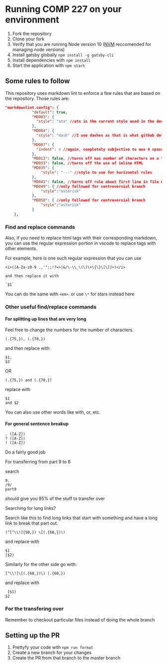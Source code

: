 # Running COMP 227 on your environment

1. Fork the repository
2. Clone your fork
3. Verify that you are running Node version 10 ([NVM](https://github.com/nvm-sh/nvm) reccomended for managing node versions)
4. Install gatsby globally `npm install -g gatsby-cli`
5. Install dependencies with `npm install`
6. Start the application with `npm start`

## Some rules to follow

This repository uses markdown lint to enforce a few rules that are based on the repository.  Those rules are:

```json
"markdownlint.config": {
            "default": true,
            "MD003": {
              "style": "atx" //atx is the current style used in the document
            },
            "MD004": {
              "style": "dash" //I use dashes as that is what github defaults to with unordered lists
            },
            "MD007": {
              "indent": 4 //again, completely subjective to use 4 spaces as indentation for unordered sublists
            },
            "MD013": false, //turns off max number of characters on a line and can be configured more
            "MD033": false, //turns off the use of inline HTML
            "MD035": {
                "style": "---" //style to use for horizontal rules
            },
            "MD041": false, //turns off rule about first line in file needing to be a top-level header
            "MD049": { //only followed for controversial branch
                "style":"asterisk"
            },
            "MD050": { //only followed for controversial branch
                "style":"asterisk"
            }
    },
```

### Find and replace commands

Also, if you need to replace html tags with their corresponding markdown, you can use the regular expression portion in vscode to replace tags with other elements.

For example, here is one such regular expression that you can use

```text
<i>([A-Za-z0-9 .,'":;!?=>|&/\-\\_\(\)\+\{\}\[\]]+)</i>

and then replace it with

`$1`
```

You can do the same with `<em>`.
or use `\*` for stars instead here

### Other useful find/replace commands

#### For splitting up lines that are very long

Feel free to change the numbers for the number of characters.

```text
(.{75,}), (.{70,})
```

and then replace with

```text
$1,
$2
```

OR

```text
(.{75,}) and (.{70,})
```

replace with

```text
$1
and $2
```

You can also use other words like with, or, etc.

#### For general sentence breakup

```text
. ([A-Z])
? ([A-Z])
! ([A-Z])
```

Do a fairly good job

For transferring from part 9 to 8

search

```text
9.
/9/
part9
```

should give you 95% of the stuff to transfer over

Searching for long links?

Search like this to find long links that start with something and have a long link to break that part out.

```text
(^[^\\!]{50,}) \[(.{68,})\)
```

and replace with

```text
$1
[$2)
```

Similarly for the other side go with:

```text
[^\\!]\[(.{68,})\) (.{60,})
```

and replace with

```text
 [$1)
$2
```

### For the transfering over

Remember to checkout particular files instead of doing the whole branch

## Setting up the PR

1. Prettyfy your code with `npm run format`
2. Create a new branch for your changes
3. Create the PR from that branch to the master branch
